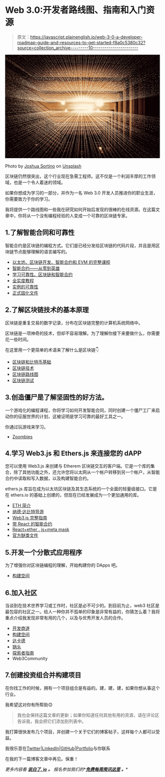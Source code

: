 # Web 3.0:开发者路线图、指南和入门资源

> 原文：<https://javascript.plainenglish.io/web-3-0-a-developer-roadmap-guide-and-resources-to-get-started-f8a0c5380c32?source=collection_archive---------10----------------------->

![](img/cd85b3de629b8fd4aab81565915ed831.png)

Photo by [Joshua Sortino](https://unsplash.com/@sortino?utm_source=medium&utm_medium=referral) on [Unsplash](https://unsplash.com?utm_source=medium&utm_medium=referral)

区块链仍然很突出，这个行业现在急需工程师。这不仅是一个利润丰厚的工作领域，也是一个令人着迷的领域。

如果你想成为学习的一部分，并作为一名 Web 3.0 开发人员推进你的职业生涯，你需要致力于你的学习。

我将提供一个路线图和一些我在研究如何开始后发现的很棒的在线资源。在这篇文章中，你将从一个没有编程经验的人变成一个可靠的区块链专家。

## 1.了解智能合同和可靠性

智能合约是区块链的编程方式。它们是已经分发给区块链的代码片段，并且是用区块链节点能够理解的语言编写的。

*   [以太坊、区块链开发、智能合约和 EVM 的完整课程](https://www.youtube.com/watch?v=ipwxYa-F1uY)
*   [智能合约——从零到英雄](https://www.coursera.org/learn/smarter-contracts)
*   [学习可靠性、区块链和智能合约](https://www.freecodecamp.org/news/learn-solidity-blockchain-and-smart-contracts-in-a-free/)
*   [全实度教程](https://www.youtube.com/watch?v=p3C7jljTXaA)
*   [实例的可靠性](https://solidity-by-example.org)
*   [正式固化文件](https://docs.soliditylang.org/en/v0.8.10/)

## 2.了解区块链技术的基本原理

区块链是重复交易的数字记录，分布在区块链完整的计算机系统网络中。

区块链是一项神奇的技术，但却不容易理解。为了理解你接下来要做什么，你需要花一些时间。

在这里用一个更简单的术语来了解什么是区块链👇

*   [区块链和比特币基础](https://www.udemy.com/course/blockchain-and-bitcoin-fundamentals/)
*   [区块链技术](https://www.edx.org/course/blockchain-technology)
*   [区块链路线图](https://www.youtube.com/watch?v=ci_AIMCF-HA)
*   [区块链测试](https://www.youtube.com/watch?v=1WZdH3kD1d8)

## 3.创造僵尸是了解坚固性的好方法。

一个游戏化的编程课程，你将学习如何开发智能合同，同时创建一个僵尸工厂来启动你的征服世界的计划，这被证明是学习可靠的最好工具之一。

你通过玩游戏来学习。

*   [Zoombies](https://cryptozombies.io/)

## 4.学习 Web3.js 和 Ethers.js 来连接您的 dAPP

您可以使用 Web3.js 来创建与 Etherem 区块链交互的客户端。它是一个库的集合，除了其他功能之外，还允许您将以太网从一个帐户转移到另一个帐户，从智能合约中读取和写入数据，以及构建智能合约。

ethers.js 库旨在成为以太坊区块链及其生态系统的一个全面的轻量级接口。它是在 ethers.io 的基础上创建的，但现在已经发展成为一个更加通用的库。

*   [ETH 简介](https://www.youtube.com/watch?v=itUrxH-rksc)
*   [纳德·达比特导游](https://www.youtube.com/watch?v=a0osIaAOFSE)
*   [Web3.js 完整指南](https://www.youtube.com/watch?v=t3wM5903ty0)
*   [带 React 的智能合约](https://www.youtube.com/watch?v=h9PdvEDuZS8)
*   [React+ether . js+meta mask](https://www.youtube.com/watch?v=swZRo6LFrCw)
*   [官方醚类文件](https://docs.ethers.io/v5/)

## 5.开发一个分散式应用程序

为了增强你对区块链编程的理解，开始构建你的 DApps 吧。

*   [构建空间](https://buildspace.so/)

## 6.加入社区

当谈到在技术世界学习或工作时，社区是必不可少的。到目前为止，web3 社区是最包容的社区之一。给人一种你并不孤单的印象是非常有益的，你猜怎么着？我将重点介绍我发现非常有用的几个，以及与优秀开发人员的合作。

*   [开发商道](https://twitter.com/developer_dao)
*   [构建空间](https://twitter.com/_buildspace)
*   [达卡德](https://dacade.org/)
*   [锅头](https://twitter.com/Pot_Heads_NFT/)
*   [探索者指南](https://twitter.com/sigleapp)
*   Web3Community

## 7.创建投资组合并构建项目

在你找工作的时候，拥有一个项目组合是有益的。建，建，建，如果你想从事这个行业。

我希望这对你有所帮助😊

> 我也会保持这篇文章的更新；如果你知道任何其他有用的资源，请在评论区告诉我，我会把它们添加到列表中。

我打算很快发布几个项目，并创建一个关于它们的博客帖子，这样每个人都可以受益。

我很乐意在[Twitter](https://twitter.com/olanetsoft)|[LinkedIn](https://www.linkedin.com/in/olubisi-idris-ayinde-05727b17a/)|[GitHub](https://github.com/Olanetsoft)|[Portfolio](https://idrisolubisi.com/)与你联系

在我的下一篇博客文章中再见。保重！

*更多内容看* [***说白了. io***](http://plainenglish.io/) ***。*** *报名参加我们的**[***免费每周简讯这里***](http://newsletter.plainenglish.io/) ***。****